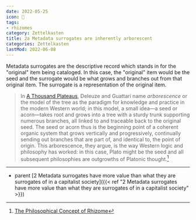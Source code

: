```yaml
---
date: 2022-05-25
icon: 🔖
tags:
- rhizomes
category: Zettelkasten
title: 2a Metadata surrogates are inherently arborescent
categories: Zettelkasten
lastMod: 2022-06-08
---
```

Metadata surrogates are the descriptive record which stands in for the "original" item being cataloged. In this case, the "original" item would be the seed and the surrogate would be what grows and branches out from that original item. The surrogate is a representation of the original item.

> In [A Thousand Plateaus](https://itp.nyu.edu/classes/fungus/txts/DeleuzeGuattarirhizome.pdf), Deleuze and Guattari name *arborescence* or the model of the tree as the paradigm for knowledge and practice in the modern Western world; in this model, a small idea—a seed or acorn—takes root and grows into a tree with a sturdy trunk supporting numerous branches, all linked to and traceable back to the original seed. The seed or acorn thus is the beginning point of a coherent organic system that grows vertically and progressively, continually sending out branches that are part of, and identical to, the point of origin. This arborescence, they argue, is the way Western logic and philosophy has worked: in this case, Plato might be the seed and all subsequent philosophies are outgrowths of Platonic thought.[^1]

[^1]: [The Philosophical Concept of Rhizome](https://literariness.org/2017/04/26/the-philosophical-concept-of-rhizome/)

-----

- parent [2 Metadata surrogates have more value than what they are surrogates of in a capitalist society]({{< ref "2 Metadata surrogates have more value than what they are surrogates of in a capitalist society" >}})
